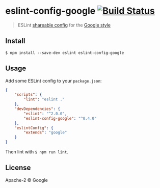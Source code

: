 # eslint-config-google [![Build Status](https://travis-ci.org/google/eslint-config-google.svg?branch=master)](https://travis-ci.org/google/eslint-config-google)

> ESLint [shareable config](http://eslint.org/docs/developer-guide/shareable-configs.html) for the [Google style](http://google.github.io/styleguide/javascriptguide.xml)


## Install

```
$ npm install --save-dev eslint eslint-config-google
```


## Usage

Add some ESLint config to your `package.json`:

```json
{
	"scripts": {
		"lint": "eslint ."
	},
	"devDependencies": {
		"eslint": "^2.0.0",
		"eslint-config-google": "^0.4.0"
	},
	"eslintConfig": {
		"extends": "google"
	}
}
```

Then lint with `$ npm run lint`.


## License

Apache-2 © Google
